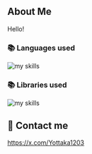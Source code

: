 ## About Me
Hello!<br>
### 📚 Languages used
<img alt="my skills" src="https://skillicons.dev/icons?theme=&perline=8&i=html,css,cs,java,python" /> <br>
### 📚 Libraries used
<img alt="my skills" src="https://skillicons.dev/icons?theme=&perline=8&i=bootstrap" /> <br>
## 📨 Contact me
https://x.com/Yottaka1203
